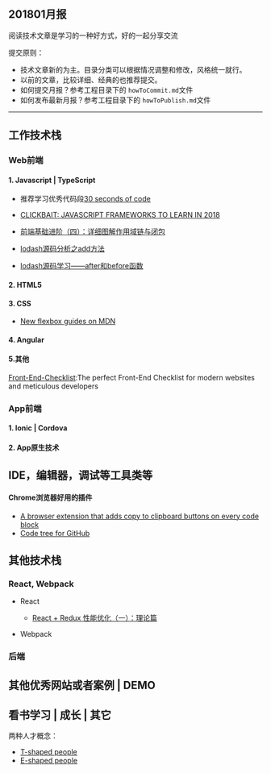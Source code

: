 ## 201801月报

阅读技术文章是学习的一种好方式，好的一起分享交流

提交原则：

- 技术文章新的为主。目录分类可以根据情况调整和修改，风格统一就行。
- 以前的文章，比较详细、经典的也推荐提交。
- 如何提交月报？参考工程目录下的 `howToCommit.md`文件
- 如何发布最新月报？参考工程目录下的 `howToPublish.md`文件

---


## 工作技术栈


### Web前端


#### 1. Javascript | TypeScript

- 推荐学习优秀代码段[30 seconds of code](https://github.com/Chalarangelo/30-seconds-of-code)

- [CLICKBAIT: JAVASCRIPT FRAMEWORKS TO LEARN IN 2018](https://oprea.rocks/blog/javascript-frameworks-to-learn-in-2018/)

- [前端基础进阶（四）：详细图解作用域链与闭包](http://web.jobbole.com/90524/)

- [lodash源码分析之add方法](https://github.com/giscafer/giscafer.github.io/issues/23/)

- [lodash源码学习——after和before函数](https://github.com/giscafer/giscafer.github.io/issues/25/)


#### 2. HTML5


#### 3. CSS 

- [New flexbox guides on MDN](https://hacks.mozilla.org/2018/01/new-flexbox-guides-on-mdn/)

#### 4. Angular


#### 5.其他

[Front-End-Checklist](https://github.com/thedaviddias/Front-End-Checklist):The perfect Front-End Checklist for modern websites and meticulous developers


### App前端


#### 1. Ionic | Cordova


#### 2. App原生技术


## IDE，编辑器，调试等工具类等


#### Chrome浏览器好用的插件 

- [A browser extension that adds copy to clipboard buttons on every code block](https://github.com/zenorocha/codecopy)
- [Code tree for GitHub](https://github.com/buunguyen/octotree)



## 其他技术栈


### React, Webpack 

- React
    
    - [React + Redux 性能优化（一）：理论篇](https://zhuanlan.zhihu.com/p/32601923)

- Webpack


### 后端



## 其他优秀网站或者案例 | DEMO


## 看书学习 | 成长 | 其它

两种人才概念：
- [T-shaped people ](https://collegeinfogeek.com/become-t-shaped-person/)
- [E-shaped people](https://www.leadingagile.com/2017/02/e-shaped-staff/)





